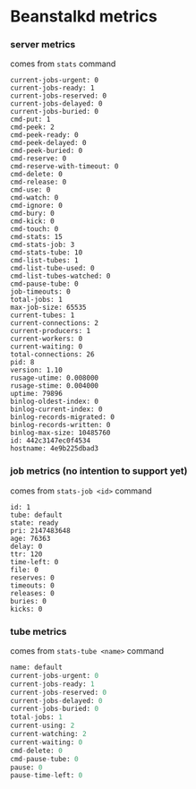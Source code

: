 # Beanstalkd metrics

### server metrics

comes from `stats` command

~~~
current-jobs-urgent: 0
current-jobs-ready: 1
current-jobs-reserved: 0
current-jobs-delayed: 0
current-jobs-buried: 0
cmd-put: 1
cmd-peek: 2
cmd-peek-ready: 0
cmd-peek-delayed: 0
cmd-peek-buried: 0
cmd-reserve: 0
cmd-reserve-with-timeout: 0
cmd-delete: 0
cmd-release: 0
cmd-use: 0
cmd-watch: 0
cmd-ignore: 0
cmd-bury: 0
cmd-kick: 0
cmd-touch: 0
cmd-stats: 15
cmd-stats-job: 3
cmd-stats-tube: 10
cmd-list-tubes: 1
cmd-list-tube-used: 0
cmd-list-tubes-watched: 0
cmd-pause-tube: 0
job-timeouts: 0
total-jobs: 1
max-job-size: 65535
current-tubes: 1
current-connections: 2
current-producers: 1
current-workers: 0
current-waiting: 0
total-connections: 26
pid: 8
version: 1.10
rusage-utime: 0.008000
rusage-stime: 0.004000
uptime: 79896
binlog-oldest-index: 0
binlog-current-index: 0
binlog-records-migrated: 0
binlog-records-written: 0
binlog-max-size: 10485760
id: 442c3147ec0f4534
hostname: 4e9b225dbad3
~~~

### job metrics (no intention to support yet)

comes from `stats-job <id>` command

~~~
id: 1
tube: default
state: ready
pri: 2147483648
age: 76363
delay: 0
ttr: 120
time-left: 0
file: 0
reserves: 0
timeouts: 0
releases: 0
buries: 0
kicks: 0
~~~

### tube metrics

comes from `stats-tube <name>` command

~~~py
name: default
current-jobs-urgent: 0
current-jobs-ready: 1
current-jobs-reserved: 0
current-jobs-delayed: 0
current-jobs-buried: 0
total-jobs: 1
current-using: 2
current-watching: 2
current-waiting: 0
cmd-delete: 0
cmd-pause-tube: 0
pause: 0
pause-time-left: 0
~~~

